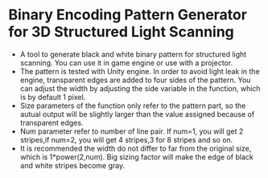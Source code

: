 # Binary Encoding Pattern Generator for 3D Structured Light Scanning
* A tool to generate black and white binary pattern for structured light scanning. You can use it in game engine or use with a projector.
* The pattern is tested with Unity engine. In order to avoid light leak in the engine, transparent edges are added to four sides of the pattern. You can adjust the width by adjusting the side variable in the function, which is by default 1 pixel.
* Size parameters of the function only refer to the pattern part, so the autual output will be slightly larger than the value assigned because of transparent edges.
* Num parameter refer to number of line pair. If num=1, you will get 2 stripes,if num=2, you will get 4 stripes,3 for 8 stripes and so on. 
* It is recommended the width do not differ to far from the original size, which is 1*power(2,num). Big sizing factor will make the edge of black and white stripes become gray.

